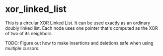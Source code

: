 # xor_linked_list

This is a circular XOR Linked List. It can be used exactly as an ordinary doubly linked list. Each node uses one pointer that's computed as the XOR of two of its neighbors.

TODO: Figure out how to make insertions and deletions safe when using multiple cursors.
